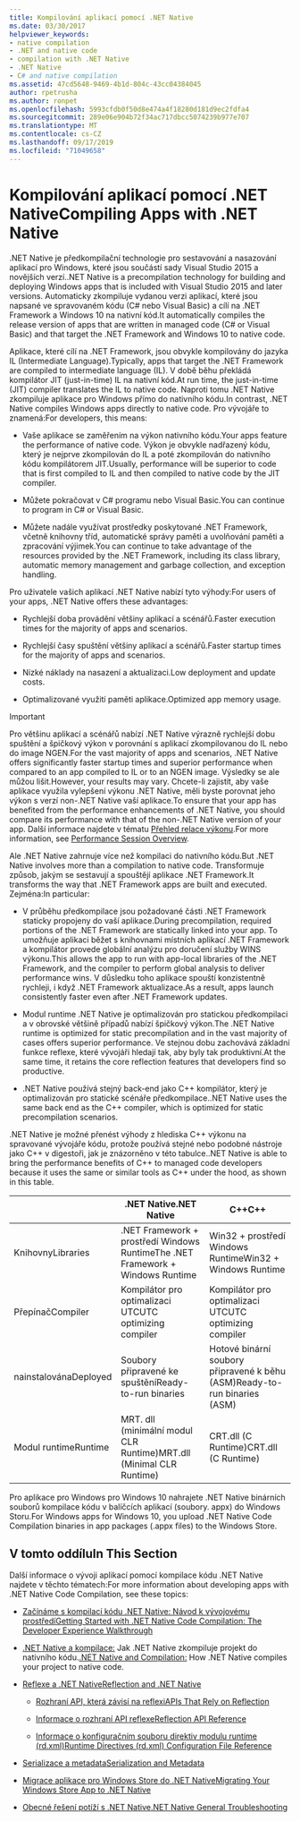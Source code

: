 ```yaml
---
title: Kompilování aplikací pomocí .NET Native
ms.date: 03/30/2017
helpviewer_keywords:
- native compilation
- .NET and native code
- compilation with .NET Native
- .NET Native
- C# and native compilation
ms.assetid: 47cd5648-9469-4b1d-804c-43cc04384045
author: rpetrusha
ms.author: ronpet
ms.openlocfilehash: 5993cfdb0f50d8e474a4f18280d181d9ec2fdfa4
ms.sourcegitcommit: 289e06e904b72f34ac717dbcc5074239b977e707
ms.translationtype: MT
ms.contentlocale: cs-CZ
ms.lasthandoff: 09/17/2019
ms.locfileid: "71049658"
---
```

# <a name="compiling-apps-with-net-native"></a><span data-ttu-id="ef317-102">Kompilování aplikací pomocí .NET Native</span><span class="sxs-lookup"><span data-stu-id="ef317-102">Compiling Apps with .NET Native</span></span>

<span data-ttu-id="ef317-103">.NET Native je předkompilační technologie pro sestavování a nasazování aplikací pro Windows, které jsou součástí sady Visual Studio 2015 a novějších verzí.</span><span class="sxs-lookup"><span data-stu-id="ef317-103">.NET Native is a precompilation technology for building and deploying Windows apps that is included with Visual Studio 2015 and later versions.</span></span> <span data-ttu-id="ef317-104">Automaticky zkompiluje vydanou verzi aplikací, které jsou napsané ve spravovaném kódu (C# nebo Visual Basic) a cílí na .NET Framework a Windows 10 na nativní kód.</span><span class="sxs-lookup"><span data-stu-id="ef317-104">It automatically compiles the release version of apps that are written in managed code (C# or Visual Basic) and that target the .NET Framework and Windows 10 to native code.</span></span>

<span data-ttu-id="ef317-105">Aplikace, které cílí na .NET Framework, jsou obvykle kompilovány do jazyka IL (Intermediate Language).</span><span class="sxs-lookup"><span data-stu-id="ef317-105">Typically, apps that target the .NET Framework are compiled to intermediate language (IL).</span></span> <span data-ttu-id="ef317-106">V době běhu překládá kompilátor JIT (just-in-time) IL na nativní kód.</span><span class="sxs-lookup"><span data-stu-id="ef317-106">At run time, the just-in-time (JIT) compiler translates the IL to native code.</span></span> <span data-ttu-id="ef317-107">Naproti tomu .NET Native zkompiluje aplikace pro Windows přímo do nativního kódu.</span><span class="sxs-lookup"><span data-stu-id="ef317-107">In contrast, .NET Native compiles Windows apps directly to native code.</span></span> <span data-ttu-id="ef317-108">Pro vývojáře to znamená:</span><span class="sxs-lookup"><span data-stu-id="ef317-108">For developers, this means:</span></span>

- <span data-ttu-id="ef317-109">Vaše aplikace se zaměřením na výkon nativního kódu.</span><span class="sxs-lookup"><span data-stu-id="ef317-109">Your apps feature the performance of native code.</span></span> <span data-ttu-id="ef317-110">Výkon je obvykle nadřazený kódu, který je nejprve zkompilován do IL a poté zkompilován do nativního kódu kompilátorem JIT.</span><span class="sxs-lookup"><span data-stu-id="ef317-110">Usually, performance will be superior to code that is first compiled to IL and then compiled to native code by the JIT compiler.</span></span>

- <span data-ttu-id="ef317-111">Můžete pokračovat v C# programu nebo Visual Basic.</span><span class="sxs-lookup"><span data-stu-id="ef317-111">You can continue to program in C# or Visual Basic.</span></span>

- <span data-ttu-id="ef317-112">Můžete nadále využívat prostředky poskytované .NET Framework, včetně knihovny tříd, automatické správy paměti a uvolňování paměti a zpracování výjimek.</span><span class="sxs-lookup"><span data-stu-id="ef317-112">You can continue to take advantage of the resources provided by the .NET Framework, including its class library, automatic memory management and garbage collection, and exception handling.</span></span>

<span data-ttu-id="ef317-113">Pro uživatele vašich aplikací .NET Native nabízí tyto výhody:</span><span class="sxs-lookup"><span data-stu-id="ef317-113">For users of your apps, .NET Native offers these advantages:</span></span>

- <span data-ttu-id="ef317-114">Rychlejší doba provádění většiny aplikací a scénářů.</span><span class="sxs-lookup"><span data-stu-id="ef317-114">Faster execution times for the majority of apps and scenarios.</span></span>

- <span data-ttu-id="ef317-115">Rychlejší časy spuštění většiny aplikací a scénářů.</span><span class="sxs-lookup"><span data-stu-id="ef317-115">Faster startup times for the majority of apps and scenarios.</span></span>

- <span data-ttu-id="ef317-116">Nízké náklady na nasazení a aktualizaci.</span><span class="sxs-lookup"><span data-stu-id="ef317-116">Low deployment and update costs.</span></span>

- <span data-ttu-id="ef317-117">Optimalizované využití paměti aplikace.</span><span class="sxs-lookup"><span data-stu-id="ef317-117">Optimized app memory usage.</span></span>

> [!IMPORTANT]
> <span data-ttu-id="ef317-118">Pro většinu aplikací a scénářů nabízí .NET Native výrazně rychlejší dobu spuštění a špičkový výkon v porovnání s aplikací zkompilovanou do IL nebo do image NGEN.</span><span class="sxs-lookup"><span data-stu-id="ef317-118">For the vast majority of apps and scenarios, .NET Native offers significantly faster startup times and superior performance when compared to an app compiled to IL or to an NGEN image.</span></span> <span data-ttu-id="ef317-119">Výsledky se ale můžou lišit.</span><span class="sxs-lookup"><span data-stu-id="ef317-119">However, your results may vary.</span></span> <span data-ttu-id="ef317-120">Chcete-li zajistit, aby vaše aplikace využila vylepšení výkonu .NET Native, měli byste porovnat jeho výkon s verzí non-.NET Native vaší aplikace.</span><span class="sxs-lookup"><span data-stu-id="ef317-120">To ensure that your app has benefited from the performance enhancements of .NET Native, you should compare its performance with that of the non-.NET Native version of your app.</span></span> <span data-ttu-id="ef317-121">Další informace najdete v tématu [Přehled relace výkonu](https://docs.microsoft.com/visualstudio/profiling/performance-session-overview).</span><span class="sxs-lookup"><span data-stu-id="ef317-121">For more information, see [Performance Session Overview](https://docs.microsoft.com/visualstudio/profiling/performance-session-overview).</span></span>

<span data-ttu-id="ef317-122">Ale .NET Native zahrnuje více než kompilaci do nativního kódu.</span><span class="sxs-lookup"><span data-stu-id="ef317-122">But .NET Native involves more than a compilation to native code.</span></span> <span data-ttu-id="ef317-123">Transformuje způsob, jakým se sestavují a spouštějí aplikace .NET Framework.</span><span class="sxs-lookup"><span data-stu-id="ef317-123">It transforms the way that .NET Framework apps are built and executed.</span></span> <span data-ttu-id="ef317-124">Zejména:</span><span class="sxs-lookup"><span data-stu-id="ef317-124">In particular:</span></span>

- <span data-ttu-id="ef317-125">V průběhu předkompilace jsou požadované části .NET Framework staticky propojeny do vaší aplikace.</span><span class="sxs-lookup"><span data-stu-id="ef317-125">During precompilation, required portions of the .NET Framework are statically linked into your app.</span></span> <span data-ttu-id="ef317-126">To umožňuje aplikaci běžet s knihovnami místních aplikací .NET Framework a kompilátor provede globální analýzu pro doručení služby WINS výkonu.</span><span class="sxs-lookup"><span data-stu-id="ef317-126">This allows the app to run with app-local libraries of the .NET Framework, and the compiler to perform global analysis to deliver performance wins.</span></span> <span data-ttu-id="ef317-127">V důsledku toho aplikace spouští konzistentně rychleji, i když .NET Framework aktualizace.</span><span class="sxs-lookup"><span data-stu-id="ef317-127">As a result, apps launch consistently faster even after .NET Framework updates.</span></span>

- <span data-ttu-id="ef317-128">Modul runtime .NET Native je optimalizován pro statickou předkompilaci a v obrovské většině případů nabízí špičkový výkon.</span><span class="sxs-lookup"><span data-stu-id="ef317-128">The .NET Native runtime is optimized for static precompilation and in the vast majority of cases offers superior performance.</span></span> <span data-ttu-id="ef317-129">Ve stejnou dobu zachovává základní funkce reflexe, které vývojáři hledají tak, aby byly tak produktivní.</span><span class="sxs-lookup"><span data-stu-id="ef317-129">At the same time, it retains the core reflection features that developers find so productive.</span></span>

- <span data-ttu-id="ef317-130">.NET Native používá stejný back-end jako C++ kompilátor, který je optimalizován pro statické scénáře předkompilace.</span><span class="sxs-lookup"><span data-stu-id="ef317-130">.NET Native uses the same back end as the C++ compiler, which is optimized for static precompilation scenarios.</span></span>

<span data-ttu-id="ef317-131">.NET Native je možné přenést výhody z hlediska C++ výkonu na spravované vývojáře kódu, protože používá stejné nebo podobné nástroje jako C++ v digestoři, jak je znázorněno v této tabulce.</span><span class="sxs-lookup"><span data-stu-id="ef317-131">.NET Native is able to bring the performance benefits of C++ to managed code developers because it uses the same or similar tools as C++ under the hood, as shown in this table.</span></span>

||<span data-ttu-id="ef317-132">.NET Native</span><span class="sxs-lookup"><span data-stu-id="ef317-132">.NET Native</span></span>|<span data-ttu-id="ef317-133">C++</span><span class="sxs-lookup"><span data-stu-id="ef317-133">C++</span></span>|
|-|----------------------------------------------------------------|-----------|
|<span data-ttu-id="ef317-134">Knihovny</span><span class="sxs-lookup"><span data-stu-id="ef317-134">Libraries</span></span>|<span data-ttu-id="ef317-135">.NET Framework + prostředí Windows Runtime</span><span class="sxs-lookup"><span data-stu-id="ef317-135">The .NET Framework + Windows Runtime</span></span>|<span data-ttu-id="ef317-136">Win32 + prostředí Windows Runtime</span><span class="sxs-lookup"><span data-stu-id="ef317-136">Win32 + Windows Runtime</span></span>|
|<span data-ttu-id="ef317-137">Přepínač</span><span class="sxs-lookup"><span data-stu-id="ef317-137">Compiler</span></span>|<span data-ttu-id="ef317-138">Kompilátor pro optimalizaci UTC</span><span class="sxs-lookup"><span data-stu-id="ef317-138">UTC optimizing compiler</span></span>|<span data-ttu-id="ef317-139">Kompilátor pro optimalizaci UTC</span><span class="sxs-lookup"><span data-stu-id="ef317-139">UTC optimizing compiler</span></span>|
|<span data-ttu-id="ef317-140">nainstalována</span><span class="sxs-lookup"><span data-stu-id="ef317-140">Deployed</span></span>|<span data-ttu-id="ef317-141">Soubory připravené ke spuštění</span><span class="sxs-lookup"><span data-stu-id="ef317-141">Ready-to-run binaries</span></span>|<span data-ttu-id="ef317-142">Hotové binární soubory připravené k běhu (ASM)</span><span class="sxs-lookup"><span data-stu-id="ef317-142">Ready-to-run binaries (ASM)</span></span>|
|<span data-ttu-id="ef317-143">Modul runtime</span><span class="sxs-lookup"><span data-stu-id="ef317-143">Runtime</span></span>|<span data-ttu-id="ef317-144">MRT. dll (minimální modul CLR Runtime)</span><span class="sxs-lookup"><span data-stu-id="ef317-144">MRT.dll (Minimal CLR Runtime)</span></span>|<span data-ttu-id="ef317-145">CRT.dll (C Runtime)</span><span class="sxs-lookup"><span data-stu-id="ef317-145">CRT.dll (C Runtime)</span></span>|

<span data-ttu-id="ef317-146">Pro aplikace pro Windows pro Windows 10 nahrajete .NET Native binárních souborů kompilace kódu v balíčcích aplikací (soubory. appx) do Windows Storu.</span><span class="sxs-lookup"><span data-stu-id="ef317-146">For Windows apps for Windows 10, you upload .NET Native Code Compilation binaries in app packages (.appx files) to the Windows Store.</span></span>

## <a name="in-this-section"></a><span data-ttu-id="ef317-147">V tomto oddílu</span><span class="sxs-lookup"><span data-stu-id="ef317-147">In This Section</span></span>

<span data-ttu-id="ef317-148">Další informace o vývoji aplikací pomocí kompilace kódu .NET Native najdete v těchto tématech:</span><span class="sxs-lookup"><span data-stu-id="ef317-148">For more information about developing apps with .NET Native Code Compilation, see these topics:</span></span>

- [<span data-ttu-id="ef317-149">Začínáme s kompilací kódu .NET Native: Návod k vývojovému prostředí</span><span class="sxs-lookup"><span data-stu-id="ef317-149">Getting Started with .NET Native Code Compilation: The Developer Experience Walkthrough</span></span>](getting-started-with-net-native.md)

- <span data-ttu-id="ef317-150">[.NET Native a kompilace:](net-native-and-compilation.md) Jak .NET Native zkompiluje projekt do nativního kódu.</span><span class="sxs-lookup"><span data-stu-id="ef317-150">[.NET Native and Compilation:](net-native-and-compilation.md) How .NET Native compiles your project to native code.</span></span>

- [<span data-ttu-id="ef317-151">Reflexe a .NET Native</span><span class="sxs-lookup"><span data-stu-id="ef317-151">Reflection and .NET Native</span></span>](reflection-and-net-native.md)

  - [<span data-ttu-id="ef317-152">Rozhraní API, která závisí na reflexi</span><span class="sxs-lookup"><span data-stu-id="ef317-152">APIs That Rely on Reflection</span></span>](apis-that-rely-on-reflection.md)

  - [<span data-ttu-id="ef317-153">Informace o rozhraní API reflexe</span><span class="sxs-lookup"><span data-stu-id="ef317-153">Reflection API Reference</span></span>](net-native-reflection-api-reference.md)

  - [<span data-ttu-id="ef317-154">Informace o konfiguračním souboru direktiv modulu runtime (rd.xml)</span><span class="sxs-lookup"><span data-stu-id="ef317-154">Runtime Directives (rd.xml) Configuration File Reference</span></span>](runtime-directives-rd-xml-configuration-file-reference.md)

- [<span data-ttu-id="ef317-155">Serializace a metadata</span><span class="sxs-lookup"><span data-stu-id="ef317-155">Serialization and Metadata</span></span>](serialization-and-metadata.md)

- [<span data-ttu-id="ef317-156">Migrace aplikace pro Windows Store do .NET Native</span><span class="sxs-lookup"><span data-stu-id="ef317-156">Migrating Your Windows Store App to .NET Native</span></span>](migrating-your-windows-store-app-to-net-native.md)

- [<span data-ttu-id="ef317-157">Obecné řešení potíží s .NET Native</span><span class="sxs-lookup"><span data-stu-id="ef317-157">.NET Native General Troubleshooting</span></span>](net-native-general-troubleshooting.md)
